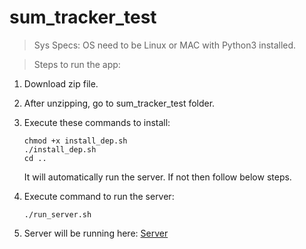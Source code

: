 # sum_tracker_test

> Sys Specs: OS need to be Linux or MAC with Python3 installed.

> Steps to run the app:

 1. Download zip file.
 2. After unzipping, go to sum_tracker_test folder.
 3. Execute these commands to install:

    ```
    chmod +x install_dep.sh
    ./install_dep.sh
    cd ..
    ```
    It will automatically run the server. If not then follow below steps.
 4. Execute command to run the server:
 
    ```
    ./run_server.sh
    ```
 5. Server will be running here: [Server](http://127.0.0.1:9000)
